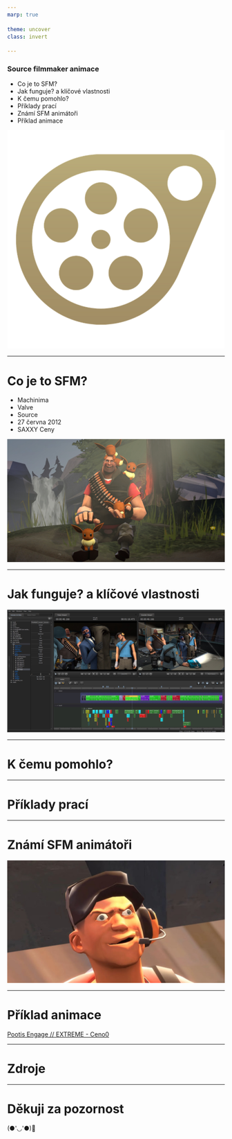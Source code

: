 ```yaml
---
marp: true

theme: uncover
class: invert

---
```


### Source filmmaker animace

- Co je to SFM?
- Jak funguje? a klíčové vlastnosti
- K čemu pomohlo?
- Příklady prací
- Známí SFM animátoři
- Příklad animace

![bg right](logo.png)

---

# Co je to SFM?

- Machinima
- Valve
- Source
- 27 června 2012
- SAXXY Ceny

![bg right](heavy.jpg)

---

# Jak funguje? a klíčové vlastnosti

![bg right](source.jpg)

---

# K čemu pomohlo?

---

# Příklady prací

---

# Známí SFM animátoři

![bg right](scout.jpg)

---

# Příklad animace

[Pootis Engage // EXTREME - Ceno0](https://www.youtube.com/watch?v=lGJBUauU-CE&t=694s)

---

# Zdroje

---

# Děkuji za pozornost
(●'◡'●)🤍